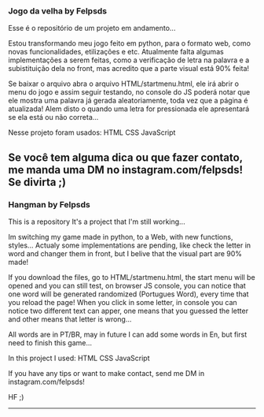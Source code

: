 ### Jogo da velha by Felpsds

Esse é o repositório de um projeto em andamento...

Estou transformando meu jogo feito em python, para o formato web, como novas funcionalidades, etilizações e etc. Atualmente falta algumas implementações a serem feitas, como a verificação de letra na palavra e a subistituição dela no front, mas acredito que a parte visual está 90% feita!

Se baixar o arquivo abra o arquivo HTML/startmenu.html, ele irá abrir o menu do jogo e assim seguir testando, no console do JS poderá notar que ele mostra uma palavra já gerada aleatoriamente, toda vez que a página é atualizada! Alem disto o quando uma letra for pressionada ele apresentará se ela está ou não correta...

Nesse projeto foram usados: HTML CSS JavaScript

Se você tem alguma dica ou que fazer contato, me manda uma DM no instagram.com/felpsds! Se divirta ;)
---------------------------------------------------------------------------------------------------------------------------
### Hangman by Felpsds

This is a repository It's a project that I'm still working...

Im switching my game made in python, to a Web, with new functions, styles... Actualy some implementations are pending, like check the letter in word and changer them in front, but I belive that the visual part are 90% made!

If you download the files, go to HTML/startmenu.html, the start menu will be opened and you can still test, on browser JS console, you can notice that one word will be generated randomized (Portugues Word), every time that you reload the page! When you click in some letter, in console you can notice two different text can apper, one means that you guessed the letter and other means that letter is wrong...

All words are in PT/BR, may in future I can add some words in En, but first need to finish this game...

In this project I used: HTML CSS JavaScript

If you have any tips or want to make contact, send me DM in instagram.com/felpsds!

HF ;)

---------------------------------------------------------------------------------------------------------------------------
